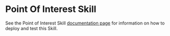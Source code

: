 ﻿
# Point Of Interest Skill

See the Point of Interest Skill [documentation page](https://github.com/Microsoft/AI/blob/master/docs/skills/pointofinterest.md) for information on how to deploy and test this Skill.
